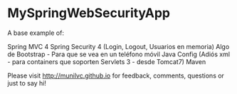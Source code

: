 # MySpringWebSecurityApp

A base example of:

Spring MVC 4
Spring Security 4 (Login, Logout, Usuarios en memoria)
Algo de Bootstrap - Para que se vea en un teléfono móvil
Java Config (Adiós xml - para containers que soporten Servlets 3 - desde Tomcat7)
Maven

Please visit http://munilvc.github.io for feedback, comments, questions or just to say hi!
